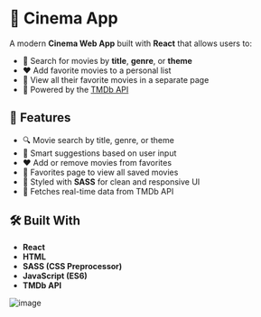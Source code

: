 # 🎥 Cinema App

A modern **Cinema Web App** built with **React** that allows users to:

- 🔎 Search for movies by **title**, **genre**, or **theme**
- ❤️ Add favorite movies to a personal list
- 📂 View all their favorite movies in a separate page
- 🔗 Powered by the [TMDb API](https://www.themoviedb.org/documentation/api)

## 🚀 Features

- 🔍 Movie search by title, genre, or theme
- 🧠 Smart suggestions based on user input
- ❤️ Add or remove movies from favorites
- 📁 Favorites page to view all saved movies
- 💅 Styled with **SASS** for clean and responsive UI
- 🔗 Fetches real-time data from TMDb API

## 🛠️ Built With

- **React**
- **HTML**
- **SASS (CSS Preprocessor)**
- **JavaScript (ES6)**
- **TMDb API**


![image](https://github.com/user-attachments/assets/8348ba00-8b5b-4d78-9d18-67fe71e3be82)
